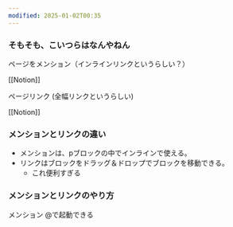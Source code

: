 ```yaml
---
modified: 2025-01-02T00:35
---
```

  

### そもそも、こいつらはなんやねん

ページをメンション（インラインリンクというらしい？）

[[Notion]]

  

ページリンク (全幅リンクというらしい)

[[Notion]]

### メンションとリンクの違い

- メンションは、pブロックの中でインラインで使える。
- リンクはブロックをドラッグ＆ドロップでブロックを移動できる。
    - これ便利すぎる

  

### メンションとリンクのやり方

メンション @で起動できる